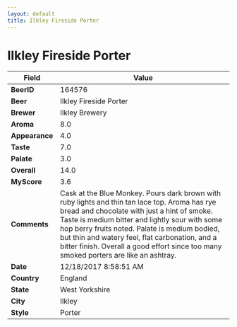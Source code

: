 ```yaml
---
layout: default
title: Ilkley Fireside Porter
---
```


# Ilkley Fireside Porter

| Field         | Value     |
|---------------|-----------|
| **BeerID** | 164576 |
| **Beer** | Ilkley Fireside Porter |
| **Brewer** | Ilkley Brewery |
| **Aroma** | 8.0 |
| **Appearance** | 4.0 |
| **Taste** | 7.0 |
| **Palate** | 3.0 |
| **Overall** | 14.0 |
| **MyScore** | 3.6 |
| **Comments** | Cask at the Blue Monkey. Pours dark brown with ruby lights and thin tan lace top. Aroma has rye bread and chocolate with just a hint of smoke. Taste is medium bitter and lightly sour with some hop berry fruits noted. Palate is medium bodied, but thin and watery feel, flat carbonation, and a bitter finish. Overall a good effort since too many smoked porters are like an ashtray. |
| **Date** | 12/18/2017 8:58:51 AM |
| **Country** | England |
| **State** | West Yorkshire |
| **City** | Ilkley |
| **Style** | Porter |
